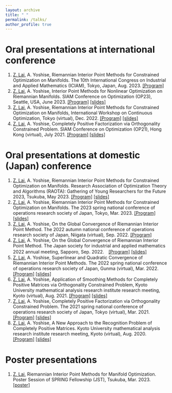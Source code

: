 ```yaml
---
layout: archive
title: " "
permalink: /talks/
author_profile: true
---
```


Oral presentations at international conference
======
1. <ins>Z. Lai</ins>, A. Yoshise, Riemannian Interior Point Methods for Constrained Optimization on Manifolds. The 10th International
Congress on Industrial and Applied Mathematics (ICIAM), Tokyo, Japan, Aug. 2023. [[Program]](https://iciam2023.org/registered_data?id=01064)
2. <ins>Z. Lai</ins>, A. Yoshise, Interior Point Methods for Nonlinear Optimization on Riemannian Manifolds. SIAM Conference on Optimization (OP23), Seattle, USA, June 2023. [[Program]](https://meetings.siam.org/sess/dsp_programsess.cfm?SESSIONCODE=75974) [[slides]](https://galvinlai.github.io/files/slides/SeattleSIAMOP.pdf)
3. <ins>Z. Lai</ins>, A. Yoshise, Riemannian Interior Point Methods for Constrained Optimization on Manifolds, International Workshop on Continuous Optimization, Tokyo (virtual), Dec. 2022. [[Program]](http://www.opt.c.titech.ac.jp/DecemberWorkshop/schedule.html) [[slides]](https://galvinlai.github.io/files/slides/2022_12_4_IWCO.pdf)
4. <ins>Z. Lai</ins>, A. Yoshise, Completely Positive Factorization via Orthogonality Constrained Problem. SIAM Conference on Optimization (OP21), Hong Kong (virtual), July 2021. [[Program]](https://meetings.siam.org/sess/dsp_programsess.cfm?SESSIONCODE=71097) [[slides]](https://galvinlai.github.io/files/slides/2021_07_22_SIAM_OP21.pdf)

Oral presentations at domestic (Japan) conference
======

1. <ins>Z. Lai</ins>, A. Yoshise, Riemannian Interior Point Methods for Constrained Optimization on Manifolds. Research Association of Optimization Theory and Algorithms (RAOTA): Gathering of Young Researchers for the Future 2023, Tsukuba, May 2023. [[Program]](https://orsj.org/raota/wp-content/uploads/sites/16/2023/05/tsukuba23program.pdf) [[slides]](https://galvinlai.github.io/files/slides/2023_05_20_RAOTA.pdf)
2. <ins>Z. Lai</ins>, A. Yoshise, Riemannian Interior Point Methods for Constrained Optimization on Manifolds. The 2023 spring national conference of operations research society of Japan, Tokyo, Mar. 2023. [[Program]](https://orsj.org/nc2023s/wp-content/uploads/sites/14/2023/01/detail.pdf) [[slides]](https://galvinlai.github.io/files/slides/2023_03_07_OR.pdf)
3. <ins>Z. Lai</ins>, A. Yoshise, On the Global Convergence of Riemannian Interior Point Method. The 2022 autumn national conference of operations research society of Japan, Niigata (virtual), Sep. 2022. [[Program]](https://orsj.org/nc2022f/wp-content/uploads/sites/13/2022/09/program2022f.pdf)
4. <ins>Z. Lai</ins>, A. Yoshise, On the Global Convergence of Riemannian Interior Point Method. The Japan society for industrial and applied mathematics 2022 annual meeting, Sapporo, Sep. 2022.　[[Program]](https://conference.wdc-jp.com/jsiam/2022/program/program_flash.html) [[slides]](https://galvinlai.github.io/files/slides/2022_09_08_JSIAM2022.pdf)
5. <ins>Z. Lai</ins>, A. Yoshise, Superlinear and Quadratic Convergence of Riemannian Interior Point Methods. The 2022 spring national conference of operations research society of Japan, Gunma (virtual), Mar. 2022. [[Program]](https://orsj.org/nc2022s/wp-content/uploads/sites/12/2022/02/2022s-program_all.pdf) [[slides]](https://galvinlai.github.io/files/slides/2022_03_17_OR.pdf)
6. <ins>Z. Lai</ins>, A. Yoshise, Application of Smoothing Methods for Completely Positive Matrices via Orthogonality Constrained Problem, Kyoto University mathematical analysis research institute research meeting, Kyoto (virtual), Aug. 2021. [[Program]](https://sites.google.com/view/rimsoptimization2021/%E3%83%9B%E3%83%BC%E3%83%A0) [[slides]](https://galvinlai.github.io/files/slides/2021_08_19_RIMS.pdf)
7. <ins>Z. Lai</ins>, A. Yoshise, Completely Positive Factorization via Orthogonality Constrained Problem. The 2021 spring national conference of operations research society of Japan, Tokyo (virtual), Mar. 2021. [[Program]](https://www.orsj.or.jp/nc/2021s/?page_id=20) [[slides]](https://galvinlai.github.io/files/slides/20210302_OR21_spring.pdf)
8. <ins>Z. Lai</ins>, A. Yoshise, A New Approach to the Recognition Problem of Completely Positive Matrices. Kyoto University mathematical analysis research institute research meeting, Kyoto (virtual), Aug. 2020. [[Program]](https://sites.google.com/view/akiyoshishioura/rimsmeeting2020) [[slides]](https://galvinlai.github.io/files/slides/RIMSmeeting20200824.pdf)

Poster presentations
======
1. <ins>Z. Lai</ins>, Riemannian Interior Point Methods for Manifold Optimization. Poster Session of SPRING Fellowship (JST), Tsukuba, Mar. 2023. [[poster]](https://galvinlai.github.io/files/posters/202130117_poster.pdf)

